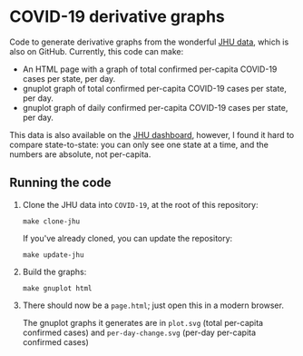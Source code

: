 # COVID-19 derivative graphs

Code to generate derivative graphs from the wonderful [JHU data], which is also
on GitHub. Currently, this code can make:

* An HTML page with a graph of total confirmed per-capita COVID-19 cases per
  state, per day.
* gnuplot graph of total confirmed per-capita COVID-19 cases per state, per
  day.
* gnuplot graph of daily confirmed per-capita COVID-19 cases per state, per
  day.

This data is also available on the [JHU dashboard], however, I found it hard to
compare state-to-state: you can only see one state at a time, and the numbers
are absolute, not per-capita.

## Running the code

1. Clone the JHU data into `COVID-19`, at the root of this repository:

	   make clone-jhu

   If you've already cloned, you can update the repository:

       make update-jhu

2. Build the graphs:

       make gnuplot html

3. There should now be a `page.html`; just open this in a modern browser.

   The gnuplot graphs it generates are in `plot.svg` (total per-capita
   confirmed cases) and `per-day-change.svg` (per-day per-capita confirmed
   cases)

[JHU data]: https://github.com/CSSEGISandData/COVID-19
[JHU dashboard]: https://gisanddata.maps.arcgis.com/apps/opsdashboard/index.html#/bda7594740fd40299423467b48e9ecf6
